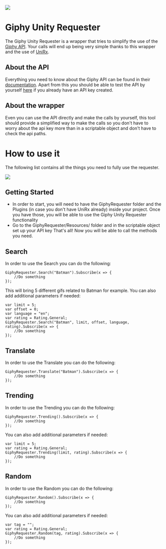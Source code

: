 ![](https://monoflauta.com/wp-content/uploads/2022/04/GiphyUnityRequester150x150.png)

# Giphy Unity Requester
The Giphy Unity Requester is a wrapper that tries to simplify the use of the [Giphy API](https://developers.giphy.com/). Your calls will end up being very simple thanks to this wrapper and the use of [UniRx](https://github.com/neuecc/UniRx).
## About the API
Everything you need to know about the Giphy API can be found in their [documentation]((https://developers.giphy.com/)). Apart from this you should be able to test the API by yourself [here](https://developers.giphy.com/explorer/) if you already have an API key created.
## About the wrapper
Even you can use the API directly and make the calls by yourself, this tool should provide a simplified way to make the calls so you don't have to worry about the api key more than in a scriptable object and don't have to check the api paths.
# How to use it
The following list contains all the things you need to fully use the requester.

![](https://monoflauta.com/wp-content/uploads/2022/04/GiphyUnityRequesterSettings.png)

## Getting Started
- In order to start, you will need to have the GiphyRequester folder and the Plugins (in case you don't have UniRx already) inside your project. Once you have those, you will be able to use the Giphy Unity Requester functionality
- Go to the GiphyRequester/Resources/ folder and in the scriptable object set up your API key
That's all! Now you will be able to call the methods you need.
## Search
In order to use the Search you can do the following:
```
GiphyRequester.Search("Batman").Subscribe(x => {
    //Do something
});
```
This will bring 5 different gifs related to Batman for example.
You can also add additional parameters if needed:
```
var limit = 5;
var offset = 0;
var language = "en";
var rating = Rating.General;
GiphyRequester.Search("Batman", limit, offset, language, rating).Subscribe(x => {
    //Do something
});
```

## Translate
In order to use the Translate you can do the following:
```
GiphyRequester.Translate("Batman").Subscribe(x => {
    //Do something
});
```

## Trending
In order to use the Trending you can do the following:
```
GiphyRequester.Trending().Subscribe(x => {
    //Do something
});
```
You can also add additional parameters if needed:
```
var limit = 5;
var rating = Rating.General;
GiphyRequester.Trending(limit, rating).Subscribe(x => {
    //Do something
});
```

## Random
In order to use the Random you can do the following:
```
GiphyRequester.Random().Subscribe(x => {
    //Do something
});
```
You can also add additional parameters if needed:
```
var tag = "";
var rating = Rating.General;
GiphyRequester.Random(tag, rating).Subscribe(x => {
    //Do something
});
```
